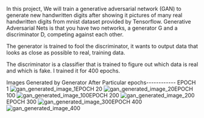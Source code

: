 In this project, We will train a generative adversarial network (GAN) to generate new handwritten digits after showing it pictures of many real handwritten digits from mnist dataset provided by Tensorflow.
Generative Adversarial Nets is that you have two networks, a generator G and a discriminator D, competing against each other.

The generator is trained to fool the discriminator, it wants to output data that looks as close as possible to real, training data.

The discriminator is a classifier that is trained to figure out which data is real and which is fake.
I trained it for 400 epochs.

Images Generated by Generator After Particular epochs------------
             EPOCH 1
![gan_generated_image_1](https://user-images.githubusercontent.com/96010766/214817848-7a2041ed-99cf-453b-bb1d-c6246073cf62.png)EPOCH 20
![gan_generated_image_20](https://user-images.githubusercontent.com/96010766/214818080-e0c7c7e6-24a4-4baa-a912-1ab800f19da0.png)EPOCH 100
![gan_generated_image_100](https://user-images.githubusercontent.com/96010766/214818198-7ece46c5-0ee8-441f-914f-02244854db4e.png)EPOCH 200
![gan_generated_image_200](https://user-images.githubusercontent.com/96010766/214818300-3c781f13-502d-4775-a237-79239a1abff8.png)EPOCH 300
![gan_generated_image_300](https://user-images.githubusercontent.com/96010766/214818359-17809780-5c28-471d-b27c-215efc54e912.png)EPOCH 400
![gan_generated_image_400](https://user-images.githubusercontent.com/96010766/214818407-39a0fde8-428d-4f34-a948-33c3e0f4f010.png)
